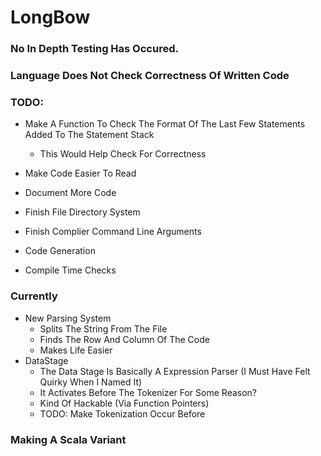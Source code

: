 # LongBow

### No In Depth Testing Has Occured.
### Language Does Not Check Correctness Of Written Code

### TODO:
- Make A Function To Check The Format Of The Last Few Statements Added To The Statement Stack
  - This Would Help Check For Correctness
  
- Make Code Easier To Read
- Document More Code
- Finish File Directory System
- Finish Complier Command Line Arguments
- Code Generation
- Compile Time Checks


### Currently
- New Parsing System
  - Splits The String From The File
  - Finds The Row And Column Of The Code
  - Makes Life Easier
- DataStage
  - The Data Stage Is Basically A Expression Parser (I Must Have Felt Quirky When I Named It)
  - It Activates Before The Tokenizer For Some Reason?
  - Kind Of Hackable (Via Function Pointers)
  - TODO: Make Tokenization Occur Before
  
  
 ### Making A Scala Variant
